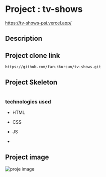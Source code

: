 # Project : tv-shows
https://tv-shows-psi.vercel.app/

## Description

## Project clone link
`https://github.com/farukkursun/tv-shows.git`
## Project Skeleton
```

```
### technologies used
- HTML
- CSS

- JS
-
## Project image
![proje image](https://github.com/farukkursun/tv-shows/img/tv-shows.png)

